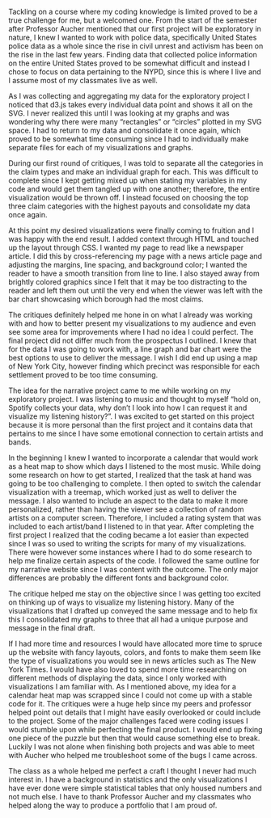 Tackling on a course where my coding knowledge is limited proved to be a true challenge for me, but a welcomed one. From the start of the semester after Professor Aucher mentioned that our first project will be exploratory in nature, I knew I wanted to work with police data, specifically United States police data as a whole since the rise in civil unrest and activism has been on the rise in the last few years. Finding data that collected police information on the entire United States proved to be somewhat difficult and instead I chose to focus on data pertaining to the NYPD, since this is where I live and I assume most of my classmates live as well. 

As I was collecting and aggregating my data for the exploratory project I noticed that d3.js takes every individual data point and shows it all on the SVG. I never realized this until I was looking at my graphs and was wondering why there were many “rectangles” or “circles” plotted in my SVG space. I had to return to my data and consolidate it once again, which proved to be somewhat time consuming since I had to individually make separate files for each of my visualizations and graphs.

During our first round of critiques, I was told to separate all the categories in the claim types and make an individual graph for each. This was difficult to complete since I kept getting mixed up when stating my variables in my code and would get them tangled up with one another; therefore, the entire visualization would be thrown off. I instead focused on choosing the top three claim categories with the highest payouts and consolidate my data once again. 

At this point my desired visualizations were finally coming to fruition and I was happy with the end result. I added context through HTML and touched up the layout through CSS. I wanted my page to read like a newspaper article. I did this by cross-referencing my page with a news article page and adjusting the margins, line spacing, and background color; I wanted the reader to have a smooth transition from line to line. I also stayed away from brightly colored graphics since I felt that it may be too distracting to the reader and left them out until the very end when the viewer was left with the bar chart showcasing which borough had the most claims. 

The critiques definitely helped me hone in on what I already was working with and how to better present my visualizations to my audience and even see some area for improvements where I had no idea I could perfect. The final project did not differ much from the prospectus I outlined. I knew that for the data I was going to work with, a line graph and bar chart were the best options to use to deliver the message. I wish I did end up using a map of New York City, however finding which precinct was responsible for each settlement proved to be too time consuming. 

The idea for the narrative project came to me while working on my exploratory project. I was listening to music and thought to myself “hold on, Spotify collects your data, why don’t I look into how I can request it and visualize my listening history?”. I was excited to get started on this project because it is more personal than the first project and it contains data that pertains to me since I have some emotional connection to certain artists and bands. 

In the beginning I knew I wanted to incorporate a calendar that would work as a heat map to show which days I listened to the most music. While doing some research on how to get started, I realized that the task at hand was going to be too challenging to complete. I then opted to switch the calendar visualization with a treemap, which worked just as well to deliver the message. I also wanted to include an aspect to the data to make it more personalized, rather than having the viewer see a collection of random artists on a computer screen. Therefore, I included a rating system that was included to each artist/band I listened to in that year. After completing the first project I realized that the coding became a lot easier than expected since I was so used to writing the scripts for many of my visualizations. There were however some instances where I had to do some research to help me finalize certain aspects of the code. I followed the same outline for my narrative website since I was content with the outcome. The only major differences are probably the different fonts and background color. 

The critique helped me stay on the objective since I was getting too excited on thinking up of ways to visualize my listening history. Many of the visualizations that I drafted up conveyed the same message and to help fix this I consolidated my graphs to three that all had a unique purpose and message in the final draft. 

If I had more time and resources I would have allocated more time to spruce up the website with fancy layouts, colors, and fonts to make them seem like the type of visualizations you would see in news articles such as The New York Times. I would have also loved to spend more time researching on different methods of displaying the data, since I only worked with visualizations I am familiar with. As I mentioned above, my idea for a calendar heat map was scrapped since I could not come up with a stable code for it. The critiques were a huge help since my peers and professor helped point out details that I might have easily overlooked or could include to the project. Some of the major challenges faced were coding issues I would stumble upon while perfecting the final product. I would end up fixing one piece of the puzzle but then that would cause something else to break. Luckily I was not alone when finishing both projects and was able to meet with Aucher who helped me troubleshoot some of the bugs I came across. 

The class as a whole helped me perfect a craft I thought I never had much interest in. I have a background in statistics and the only visualizations I have ever done were simple statistical tables that only housed numbers and not much else. I have to thank Professor Aucher and my classmates who helped along the way to produce a portfolio that I am proud of. 
